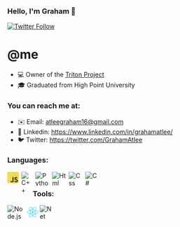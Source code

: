 ### Hello, I'm Graham 👋   
[![Twitter Follow](https://img.shields.io/twitter/follow/GrahamAtlee?color=1DA1F2&logo=twitter&style=for-the-badge)](https://twitter.com/GrahamAtlee)

# @me
* 💻 Owner of the <a href="https://leap-27.github.io/TritonProject-Guide/">Triton Project</a>
* 🎓 Graduated from High Point University 

### You can reach me at:
* ✉️ Email: atleegraham16@gmail.com
* 👔 Linkedin: https://www.linkedin.com/in/grahamatlee/
* 🐦 Twitter: https://twitter.com/GrahamAtlee 

### Languages:
<img align="left" alt="JavaScript" width="26px" src="https://raw.githubusercontent.com/github/explore/80688e429a7d4ef2fca1e82350fe8e3517d3494d/topics/javascript/javascript.png" />
<img align="left" alt="C++" width="26px" style="margin-left: 1.2%;" src="https://user-images.githubusercontent.com/42747200/46140125-da084900-c26d-11e8-8ea7-c45ae6306309.png" />
<img align="left" alt="Python" height="32px" width="32px" style="margin-left: 1.2%;" src="https://img.icons8.com/color/48/000000/python.png" />
<img align="left" alt="Html" height="32px" width="32px" style="margin-left: 1.2%;" src="https://img.icons8.com/color/48/000000/html-5.png" />
<img align="left" alt="Css" height="32px" width="32px" style="margin-left: 1.2%;" src="https://img.icons8.com/color/48/000000/css3.png" />
<img align="left" alt="C#" height="32px" width="32px" style="margin-left: 1.2%;" src="https://img.icons8.com/color/50/000000/c-sharp-logo-2.png"/>
</br>

### Tools:
<img align="left" alt="Node.js" height="42px" width="42px" src="https://img.icons8.com/color/48/000000/nodejs.png" />
<img align="left" alt="React" height="32px" width="32px" src="https://raw.githubusercontent.com/github/explore/80688e429a7d4ef2fca1e82350fe8e3517d3494d/topics/react/react.png" /> 
<img align="left" alt="Net" height="32px" width="32px" src="https://upload.wikimedia.org/wikipedia/commons/e/ee/.NET_Core_Logo.svg" /> 
